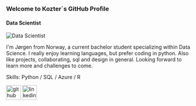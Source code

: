 ### Welcome to Kozter´s GitHub Profile
#### Data Scientist
![Data Scientist](https://wallpaperaccess.com/full/1704443.jpg)

I'm Jørgen from Norway, a current bachelor student specializing within Data Science. I really enjoy learning languages, but prefer coding in python. Also like projects, collaborating, sql and design in general. Looking forward to learn more and challenges to come.

Skills: Python / SQL / Azure / R



[<img src='https://cdn.jsdelivr.net/npm/simple-icons@3.0.1/icons/github.svg' alt='github' height='40'>](https://github.com/Kozter)  [<img src='https://cdn.jsdelivr.net/npm/simple-icons@3.0.1/icons/linkedin.svg' alt='linkedin' height='40'>](linkedin.com/in/jørgen-andré-koster-0b3760190)  


